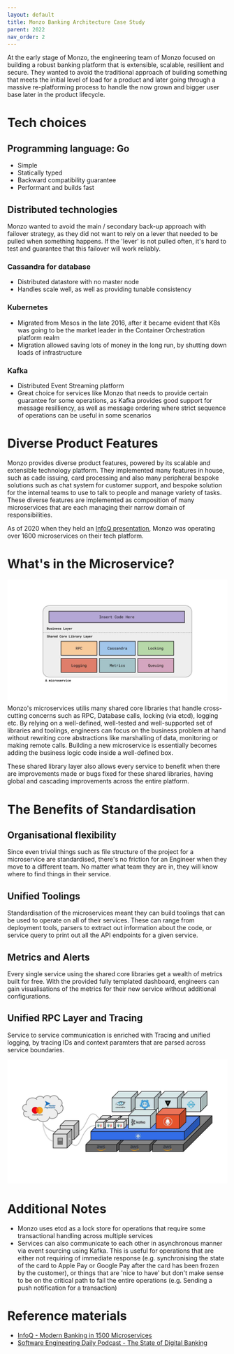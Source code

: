 ```yaml
---
layout: default
title: Monzo Banking Architecture Case Study
parent: 2022
nav_order: 2
---
```


At the early stage of Monzo, the engineering team of Monzo focused on building a robust banking platform that is extensible, scalable, resillient and secure. They wanted to avoid the traditional approach of building something that meets the initial level of load for a product and later going through a massive re-platforming process to handle the now grown and bigger user base later in the product lifecycle.

# Tech choices

## Programming language: Go
- Simple
- Statically typed
- Backward compatibility guarantee
- Performant and builds fast

## Distributed technologies
Monzo wanted to avoid the main / secondary back-up approach with failover strategy, as they did not want to rely on a lever that needed to be pulled when something happens. If the 'lever' is not pulled often, it's hard to test and guarantee that this failover will work reliably.

### Cassandra for database
- Distributed datastore with no master node
- Handles scale well, as well as providing tunable consistency

### Kubernetes
- Migrated from Mesos in the late 2016, after it became evident that K8s was going to be the market leader in the Container Orchestration platform realm
- Migration allowed saving lots of money in the long run, by shutting down loads of infrastructure

### Kafka
- Distributed Event Streaming platform
- Great choice for services like Monzo that needs to provide certain guarantee for some operations, as Kafka provides good support for message resilliency, as well as message ordering where strict sequence of operations can be useful in some scenarios


# Diverse Product Features
Monzo provides diverse product features, powered by its scalable and extensible technology platform. They implemented many features in house, such as cade issuing, card processing and also many peripheral bespoke solutions such as chat system for customer support, and bespoke solution for the internal teams to use to talk to people and manage variety of tasks.
These diverse features are implemented as composition of many microservices that are each managing their narrow domain of responsibilities.

As of 2020 when they held an [InfoQ presentation](https://www.infoq.com/presentations/monzo-microservices/), Monzo was operating over 1600 microservices on their tech platform.

# What's in the Microservice?

![Monzo's Microservice](monzo-microservice.jpg)
Monzo's microservices utilis many shared core libraries that handle cross-cutting concerns such as RPC, Database calls, locking (via etcd), logging etc. By relying on a well-defined, well-tested and well-supported set of libraries and toolings, engineers can focus on the business problem at hand without rewriting core abstractions like marshalling of data, monitoring or making remote calls. Building a new microservice is essentially becomes adding the business logic code inside a well-defined box.

These shared library layer also allows every service to benefit when there are improvements made or bugs fixed for these shared libraries, having global and cascading improvements across the entire platform.

# The Benefits of Standardisation

## Organisational flexibility
Since even trivial things such as file structure of the project for a microservice are standardised, there's no friction for an Engineer when they move to a different team. No matter what team they are in, they will know where to find things in their service.

## Unified Toolings
Standardisation of the microservices meant they can build toolings that can be used to operate on all of their services. These can range from deployment tools, parsers to extract out information about the code, or service query to print out all the API endpoints for a given service.

## Metrics and Alerts
Every single service using the shared core libraries get a wealth of metrics built for free. With the provided fully templated dashboard, engineers can gain visualisations of the metrics for their new service without additional configurations.

## Unified RPC Layer and Tracing
Service to service communication is enriched with Tracing and unified logging, by tracing IDs and context paramters that are parsed across service boundaries.

![Monzo's Technology Platform](monzo-tech-plaform.jpg)

# Additional Notes
- Monzo uses etcd as a lock store for operations that require some transactional handling across multiple services
- Services can also communicate to each other in asynchronous manner via event sourcing using Kafka. This is useful for operations that are either not requiring of immediate response (e.g. synchronising the state of the card to Apple Pay or Google Pay after the card has been frozen by the customer), or things that are 'nice to have' but don't make sense to be on the critical path to fail the entire operations (e.g. Sending a push notification for a transaction)

# Reference materials

- [InfoQ - Modern Banking in 1500 Microservices](https://www.infoq.com/presentations/monzo-microservices/)
- [Software Engineering Daily Podcast - The State of Digital Banking](https://softwareengineeringdaily.com/2018/10/09/the-state-of-digital-banking/)
